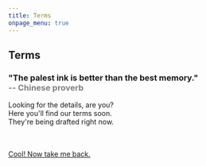 ```yaml
---
title: Terms
onpage_menu: true
---
```


## Terms
<h3>"The palest ink is better than the best memory."<br><span style="color:gray;"> -- Chinese proverb</span></h3>

Looking for the details, are you?  
Here you'll find our terms soon.  
They're being drafted right now.

<br><br>
<a class="btn btn-xl" href="/">Cool! Now take me back.</a>
<br><br><br>

<!--- ![](work_in_progress.png) --->